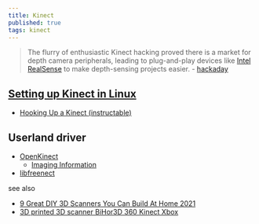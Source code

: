 ```yaml
---
title: Kinect
published: true
tags: kinect
---
```

> The flurry of enthusiastic Kinect hacking proved there is a market for depth camera peripherals, leading to plug-and-play devices like [Intel RealSense](https://hackaday.com/2020/03/31/handheld-3d-scanning-using-raspberry-pi-4-and-intel-realsense-camera/) to make depth-sensing projects easier. - [hackaday](https://hackaday.com/2020/11/09/kinect-gave-us-a-preview-of-the-future-though-not-the-one-it-intended/)

## [Setting up Kinect in Linux](https://www.kdab.com/setting-up-kinect-for-programming-in-linux-part-1/)
- [Hooking Up a Kinect (instructable)](https://www.instructables.com/id/Hooking-up-a-Kinect-to-your-Computer-Using-Ubuntu/)

## Userland driver

- [OpenKinect](https://openkinect.org/wiki/Main_Page)
	- [Imaging Information](https://openkinect.org/wiki/Imaging_Information)
- [libfreenect](https://github.com/OpenKinect/libfreenect)

see also
- [9 Great DIY 3D Scanners You Can Build At Home 2021](https://www.3dsourced.com/rankings/best-diy-3d-scanner/)
- [3D printed 3D scanner BiHor3D 360 Kinect Xbox](https://www.youtube.com/watch?v=U9YFD1N6p-8)
